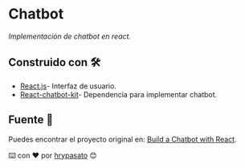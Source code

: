 # Chatbot
_Implementación de chatbot en react._

## Construido con 🛠️

* [React.js](https://es.reactjs.org/)- Interfaz de usuario.
* [React-chatbot-kit](https://fredrikoseberg.github.io/react-chatbot-kit-docs/)- Dependencia para implementar chatbot.

## Fuente 📖

Puedes encontrar el proyecto original en: [Build a Chatbot with React](https://www.freecodecamp.org/news/how-to-build-a-chatbot-with-react/).

⌨️ con ❤️ por [hrypasato](https://github.com/hrypasato) 😊
